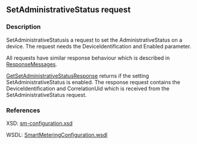 ## SetAdministrativeStatus request

### Description
SetAdministrativeStatusis a request to set the AdministrativeStatus on a device. The request needs the DeviceIdentification and Enabled parameter.

All requests have similar response behaviour which is described in [ResponseMessages](./ResponseMessages.md).

[GetSetAdministrativeStatusResponse](GetGetAdministrativeStatusResponse.md) returns if the setting SetAdministrativeStatus is enabled. The response request contains the DeviceIdentification and CorrelationUid which is received from the SetAdministrativeStatus request.

### References

XSD: [sm-configuration.xsd](https://github.com/OSGP/Platform/blob/development/osgp-adapter-ws-smartmetering/src/main/webapp/WEB-INF/wsdl/smartmetering/schemas/sm-configuration.xsd)

WSDL: [SmartMeteringConfiguration.wsdl](https://github.com/OSGP/Platform/blob/development/osgp-adapter-ws-smartmetering/src/main/webapp/WEB-INF/wsdl/smartmetering/SmartMeteringConfiguration.wsdl)


